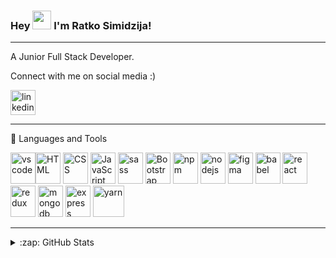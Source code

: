 ### Hey <img src="https://raw.githubusercontent.com/MartinHeinz/MartinHeinz/master/wave.gif" width="30px"> I'm Ratko Simidzija!

---

A Junior Full Stack Developer.

Connect with me on social media :)

[<img src="https://cdn.jsdelivr.net/gh/devicons/devicon/icons/linkedin/linkedin-original.svg" alt="linkedin" width="40" height="40"/>
](https://linkedin.com/in/ratkosimidzija)


---

🧰 Languages and Tools


<img src="https://cdn.jsdelivr.net/gh/devicons/devicon/icons/vscode/vscode-original.svg" alt="vscode" width="40" height="50"/><img src="https://cdn.jsdelivr.net/gh/devicons/devicon/icons/html5/html5-original.svg" alt="HTML" width="40" height="50"/>
<img src="https://cdn.jsdelivr.net/gh/devicons/devicon/icons/css3/css3-original.svg" alt="CSS" width="40" height="50"/>
<img src="https://cdn.jsdelivr.net/gh/devicons/devicon/icons/javascript/javascript-original.svg" alt="JavaScript" width="40" height="50"/>
<img src="https://cdn.jsdelivr.net/gh/devicons/devicon/icons/sass/sass-original.svg" alt="sass" width="40" height="50"/>
<img src="https://cdn.jsdelivr.net/gh/devicons/devicon/icons/bootstrap/bootstrap-plain.svg" alt="Bootstrap" width="40" height="50"/>
<img src="https://cdn.jsdelivr.net/gh/devicons/devicon/icons/npm/npm-original-wordmark.svg" alt="npm" width="40" height="50"/>
<img src="https://cdn.jsdelivr.net/gh/devicons/devicon/icons/nodejs/nodejs-original.svg" alt="nodejs" width="40" height="50"/>
<img src="https://cdn.jsdelivr.net/gh/devicons/devicon/icons/figma/figma-original.svg" alt="figma" width="40" height="50"/>
<img src="https://cdn.jsdelivr.net/gh/devicons/devicon/icons/babel/babel-original.svg" alt="babel" width="40" height="50"/>
<img src="https://cdn.jsdelivr.net/gh/devicons/devicon/icons/react/react-original.svg" alt="react" width="40" height="50"/>
<img src="https://cdn.jsdelivr.net/gh/devicons/devicon/icons/redux/redux-original.svg" alt="redux" width="40" height="50"/>
<img src="https://cdn.jsdelivr.net/gh/devicons/devicon/icons/mongodb/mongodb-plain-wordmark.svg" alt="mongodb" width="40" height="50"/>
<img src="https://simpleicons.org/icons/express.svg" alt="express" width="40" height="50"/>
<img src="https://cdn.jsdelivr.net/gh/devicons/devicon/icons/yarn/yarn-original-wordmark.svg" alt="yarn" width="50" height="50"/>




---

<details>
  <summary>:zap: GitHub Stats</summary>

  <img align="left" alt="Ratko's GitHub Stats" src="https://github-readme-stats-pi-topaz-17.vercel.app/api?username=ratko-sim&show_icons=true&theme=radical"/>

</details>






